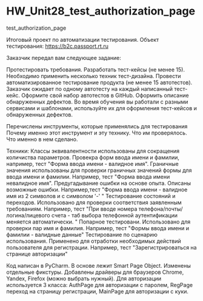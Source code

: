 # HW_Unit28_test_authorization_page
test_authorization_page

Итоговый проект по автоматизации тестирования. Объект тестирования: https://b2c.passport.rt.ru

Заказчик передал вам следующее задание:

Протестировать требования. Разработать тест-кейсы (не менее 15). Необходимо применить несколько техник тест-дизайна. Провести автоматизированное тестирование продукта (не менее 15 автотестов). Заказчик ожидает по одному автотесту на каждый написанный тест-кейс. Оформите свой набор автотестов в GitHub. Оформить описание обнаруженных дефектов. Во время обучения вы работали с разными сервисами и шаблонами, используйте их для оформления тест-кейсов и обнаруженных дефектов.

Перечислены инструменты, которые применялись для тестирования
Почему именно этот инструмент и эту технику. Что им проверялось. Что именно в нем сделано.

Техники:
Классы эквивалентности использованы для сокращения количиства параметров. Провекра форм ввода имени и фамилии, например, тест "Форма ввода имени - валидное имя".
Граничные значения использованы для проверки граничных значений формы для ввода имени и фамилии. Например, тест "Форма ввода имени невалидное имя".
Предугадывание ошибки на основе опыта. Описаны возможные ошибки. Например,тест "Форма ввода имени - валидное имя из 2 символов и с символом '-' "
Тестирование состояний и переходов. Использовано для проверки соответствия заявленным требованиям. Например, тест "При вводе номера телефона/почты/логина/лицевого счета - таб выбора телефонной аутентификации меняется автоматически. "
Попарное тестировани. Использовано для проверки пар имя и фамилия. Например, тест "Формы ввода имени и фамилии - валидные данные"
Тестирование по сценарию использования. Применено для отработки необходимых действий пользователя для регистрации. Например, тест "Зарегистрироваться на странице авторизации"

Код написан в PyCharm. В основе лежит Smart Page Object. Изменены отдельные фикстуры. Добавлены драйверы для браузеров Chrome, Yandex, Firefox (можно выбрать нужный). 
Для авторизации используется 3 класса: AuthPage для авторизации с паролем, RegPage переход на страницу регистрации, MainPage для авторизации с куки.
